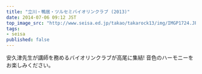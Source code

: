 ```yaml
---
title: "立川・鴨居・ツルセミバイオリンクラブ (2013)"
date: 2014-07-06 09:12 JST
top_image_src: "http://www.seisa.ed.jp/takao/takarock13/img/IMGP1724.JPG"
tags:
- seisa
published: false
---
```

安久津先生が講師を務めるバイオリンクラブが高尾に集結!
音色のハーモニーをお楽しみください。